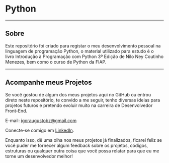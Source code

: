 # Python

---

## Sobre
Este repositório foi criado para registar o meu desenvolvimento pessoal na linguagem de programação Python, o material utilizado para estudo é o livro Introdução à Programação com Python 3º Edição de Nilo Ney Coutinho Menezes, bem como o curso de Python da FIAP. 

---

## Acompanhe meus Projetos

Se você gostou de algum dos meus projetos aqui no GitHub ou entrou direto neste repositório, te convido a me seguir, tenho diversas ideias para projetos futuros e pretendo evoluir muito na carreira de Desenvolvedor Front-End. 

E-mail: igoraugustobz@gmail.com

Conecte-se comigo em [LinkedIn](https://www.linkedin.com/in/igoraugustobrz/).

Enquanto isso, dê uma olha nos meus projetos já finalizados, ficarei feliz se você puder me fornecer algum feedback sobre os projetos, códigos, estruturas ou qualquer outra coisa que você possa relatar para que eu me torne um desenvolvedor melhor!



